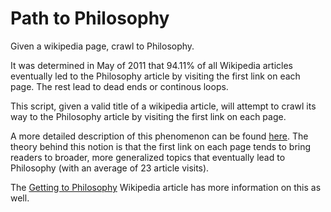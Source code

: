 # Path to Philosophy
Given a wikipedia page, crawl to Philosophy.

It was determined in May of 2011 that 94.11% of all Wikipedia articles eventually led to the Philosophy article by visiting the first link on each page. The rest lead to dead ends or continous loops.

This script, given a valid title of a wikipedia article, will attempt to crawl its way to the Philosophy article by visiting the first link on each page.

A more detailed description of this phenomenon can be found [here](https://nextnature.net/story/2015/wikipedia-roads-lead-philosophy). The theory behind this notion is that the first link on each page tends to bring readers to broader, more generalized topics that eventually lead to Philosophy (with an average of 23 article visits). 

The [Getting to Philosophy](https://en.wikipedia.org/wiki/Wikipedia:Getting_to_Philosophy) Wikipedia article has more information on this as well. 
